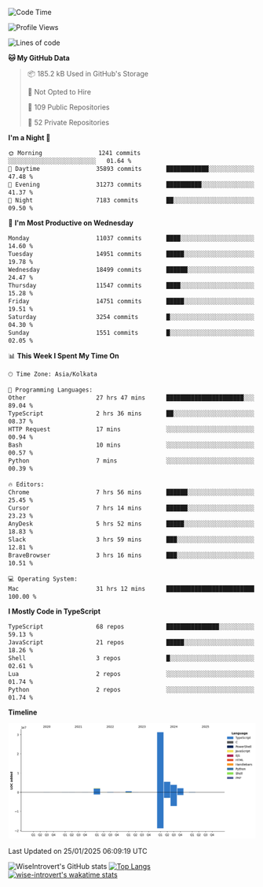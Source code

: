 <!--START_SECTION:waka-->
![Code Time](http://img.shields.io/badge/Code%20Time-2%2C165%20hrs%2024%20mins-blue)

![Profile Views](http://img.shields.io/badge/Profile%20Views-0-blue)

![Lines of code](https://img.shields.io/badge/From%20Hello%20World%20I%27ve%20Written-45.7%20million%20lines%20of%20code-blue)

**🐱 My GitHub Data** 

> 📦 185.2 kB Used in GitHub's Storage 
 > 
> 🚫 Not Opted to Hire
 > 
> 📜 109 Public Repositories 
 > 
> 🔑 52 Private Repositories 
 > 
**I'm a Night 🦉** 

```text
🌞 Morning                1241 commits        ░░░░░░░░░░░░░░░░░░░░░░░░░   01.64 % 
🌆 Daytime                35893 commits       ████████████░░░░░░░░░░░░░   47.48 % 
🌃 Evening                31273 commits       ██████████░░░░░░░░░░░░░░░   41.37 % 
🌙 Night                  7183 commits        ██░░░░░░░░░░░░░░░░░░░░░░░   09.50 % 
```
📅 **I'm Most Productive on Wednesday** 

```text
Monday                   11037 commits       ████░░░░░░░░░░░░░░░░░░░░░   14.60 % 
Tuesday                  14951 commits       █████░░░░░░░░░░░░░░░░░░░░   19.78 % 
Wednesday                18499 commits       ██████░░░░░░░░░░░░░░░░░░░   24.47 % 
Thursday                 11547 commits       ████░░░░░░░░░░░░░░░░░░░░░   15.28 % 
Friday                   14751 commits       █████░░░░░░░░░░░░░░░░░░░░   19.51 % 
Saturday                 3254 commits        █░░░░░░░░░░░░░░░░░░░░░░░░   04.30 % 
Sunday                   1551 commits        █░░░░░░░░░░░░░░░░░░░░░░░░   02.05 % 
```


📊 **This Week I Spent My Time On** 

```text
🕑︎ Time Zone: Asia/Kolkata

💬 Programming Languages: 
Other                    27 hrs 47 mins      ██████████████████████░░░   89.04 % 
TypeScript               2 hrs 36 mins       ██░░░░░░░░░░░░░░░░░░░░░░░   08.37 % 
HTTP Request             17 mins             ░░░░░░░░░░░░░░░░░░░░░░░░░   00.94 % 
Bash                     10 mins             ░░░░░░░░░░░░░░░░░░░░░░░░░   00.57 % 
Python                   7 mins              ░░░░░░░░░░░░░░░░░░░░░░░░░   00.39 % 

🔥 Editors: 
Chrome                   7 hrs 56 mins       ██████░░░░░░░░░░░░░░░░░░░   25.45 % 
Cursor                   7 hrs 14 mins       ██████░░░░░░░░░░░░░░░░░░░   23.23 % 
AnyDesk                  5 hrs 52 mins       █████░░░░░░░░░░░░░░░░░░░░   18.83 % 
Slack                    3 hrs 59 mins       ███░░░░░░░░░░░░░░░░░░░░░░   12.81 % 
BraveBrowser             3 hrs 16 mins       ███░░░░░░░░░░░░░░░░░░░░░░   10.51 % 

💻 Operating System: 
Mac                      31 hrs 12 mins      █████████████████████████   100.00 % 
```

**I Mostly Code in TypeScript** 

```text
TypeScript               68 repos            ███████████████░░░░░░░░░░   59.13 % 
JavaScript               21 repos            █████░░░░░░░░░░░░░░░░░░░░   18.26 % 
Shell                    3 repos             █░░░░░░░░░░░░░░░░░░░░░░░░   02.61 % 
Lua                      2 repos             ░░░░░░░░░░░░░░░░░░░░░░░░░   01.74 % 
Python                   2 repos             ░░░░░░░░░░░░░░░░░░░░░░░░░   01.74 % 
```



**Timeline**

![Lines of Code chart](https://raw.githubusercontent.com/wise-introvert/wise-introvert/master/assets/bar_graph.png)


 Last Updated on 25/01/2025 06:09:19 UTC
<!--END_SECTION:waka-->

![WiseIntrovert's GitHub stats](https://github-readme-stats.vercel.app/api?username=wise-introvert&count_private=true&show_icons=true)
[![Top Langs](https://github-readme-stats.vercel.app/api/top-langs/?username=wise-introvert&langs_count=10)](https://github.com/anuraghazra/github-readme-stats)
[![wise-introvert's wakatime stats](https://github-readme-stats.vercel.app/api/wakatime?username=wiseintrovert)](https://github.com/anuraghazra/github-readme-stats)
